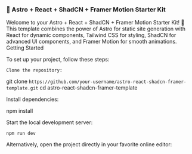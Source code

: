### 🌟 Astro + React + ShadCN + Framer Motion Starter Kit

Welcome to your Astro + React + ShadCN + Framer Motion Starter Kit! 🚀
This template combines the power of Astro for static site generation with React for dynamic components, Tailwind CSS for styling, ShadCN for advanced UI components, and Framer Motion for smooth animations.
Getting Started

To set up your project, follow these steps:

    Clone the repository:

git clone ```https://github.com/your-username/astro-react-shadcn-framer-template.git```
cd astro-react-shadcn-framer-template

Install dependencies:

npm install

Start the local development server:

    npm run dev

Alternatively, open the project directly in your favorite online editor:
